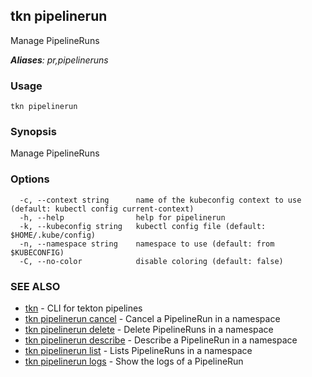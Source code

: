 ## tkn pipelinerun

Manage PipelineRuns

***Aliases**: pr,pipelineruns*

### Usage

```
tkn pipelinerun
```

### Synopsis

Manage PipelineRuns

### Options

```
  -c, --context string      name of the kubeconfig context to use (default: kubectl config current-context)
  -h, --help                help for pipelinerun
  -k, --kubeconfig string   kubectl config file (default: $HOME/.kube/config)
  -n, --namespace string    namespace to use (default: from $KUBECONFIG)
  -C, --no-color            disable coloring (default: false)
```

### SEE ALSO

* [tkn](tkn.md)	 - CLI for tekton pipelines
* [tkn pipelinerun cancel](tkn_pipelinerun_cancel.md)	 - Cancel a PipelineRun in a namespace
* [tkn pipelinerun delete](tkn_pipelinerun_delete.md)	 - Delete PipelineRuns in a namespace
* [tkn pipelinerun describe](tkn_pipelinerun_describe.md)	 - Describe a PipelineRun in a namespace
* [tkn pipelinerun list](tkn_pipelinerun_list.md)	 - Lists PipelineRuns in a namespace
* [tkn pipelinerun logs](tkn_pipelinerun_logs.md)	 - Show the logs of a PipelineRun

